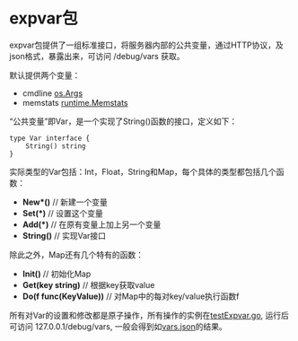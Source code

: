 # expvar包

expvar包提供了一组标准接口，将服务器内部的公共变量，通过HTTP协议，及json格式，暴露出来，可访问 /debug/vars 获取。

默认提供两个变量：

- cmdline [os.Args](http://golang.org/pkg/os/#pkg-variables)
- memstats [runtime.Memstats](http://golang.org/pkg/runtime/#MemStats)

“公共变量”即Var，是一个实现了String()函数的接口，定义如下：

    type Var interface {
        String() string
    }

实际类型的Var包括：Int，Float，String和Map，每个具体的类型都包括几个函数：

- __New*()__      // 新建一个变量
- __Set(*)__      // 设置这个变量
- __Add(*)__      // 在原有变量上加上另一个变量
-	__String()__    // 实现Var接口

除此之外，Map还有几个特有的函数：

-	__Init()__                  // 初始化Map
-	__Get(key string)__         // 根据key获取value
-	__Do(f func(KeyValue))__    // 对Map中的每对key/value执行函数f

所有对Var的设置和修改都是原子操作，所有操作的实例在[testExpvar.go](testExpvar.go), 运行后可访问 127.0.0.1/debug/vars, 一般会得到如[vars.json](vars.json)的结果。
		
